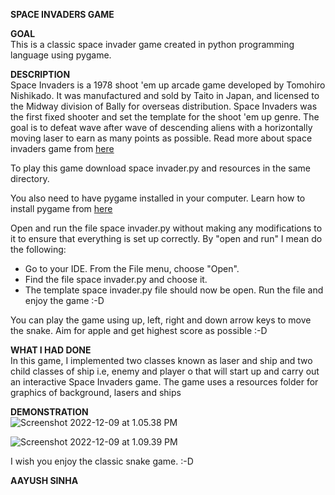 **SPACE INVADERS GAME**  

**GOAL**  
This is a classic space invader game created in python programming language using pygame.


**DESCRIPTION**  
Space Invaders is a 1978 shoot 'em up arcade game developed by Tomohiro Nishikado. It was manufactured and sold by Taito in Japan, and licensed to the Midway division of Bally for overseas distribution. Space Invaders was the first fixed shooter and set the template for the shoot 'em up genre. The goal is to defeat wave after wave of descending aliens with a horizontally moving laser to earn as many points as possible. Read more about space invaders game from [here](https://en.wikipedia.org/wiki/Space_Invaders)


To play this game download space invader.py and resources in the same directory. 

You also need to have pygame installed in your computer. Learn how to install pygame from [here](https://www.pygame.org/wiki/GettingStarted#Pygame%20Installation)

Open and run the file space invader.py without making any modifications to it to ensure that everything is set up correctly. By "open and run" I mean do the following:
* Go to your IDE. From the File menu, choose "Open".
* Find the file space invader.py and choose it.
* The template space invader.py file should now be open. Run the file and enjoy the game :-D

You can play the game using up, left, right and down arrow keys to move the snake. Aim for apple and get highest score as possible :-D


**WHAT I HAD DONE**  
In this game, I implemented two classes known as laser and ship and two child classes of ship i.e, enemy and player o that will start up and carry out an interactive Space Invaders game. The game uses a resources folder for graphics of background, lasers and ships

**DEMONSTRATION**  
![Screenshot 2022-12-09 at 1.05.38 PM](https://github.com/aayushsinha0706/Play-With-Python/blob/main/Space%20Invaders%20Game/Images/Screenshot%202022-12-09%20at%201.05.38%20PM.png)

![Screenshot 2022-12-09 at 1.09.39 PM](https://github.com/aayushsinha0706/Play-With-Python/blob/main/Space%20Invaders%20Game/Images/Screenshot%202022-12-09%20at%201.09.39%20PM.png)


I wish you enjoy the classic snake game. :-D

**AAYUSH SINHA**  
